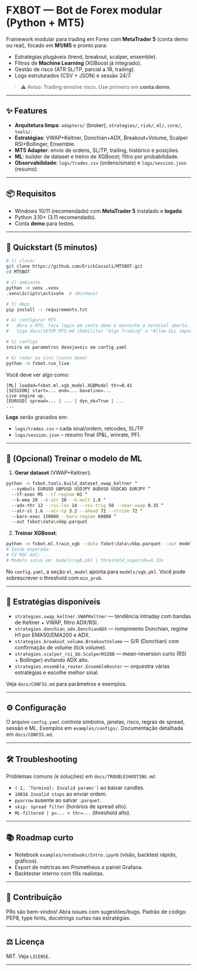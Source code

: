 # FXBOT — Bot de Forex modular (Python + MT5)

Framework modular para trading em Forex com **MetaTrader 5** (conta demo ou real), focado em **M1/M5** e pronto para:
- Estratégias plugáveis (trend, breakout, scalper, ensemble).
- Filtros de **Machine Learning** (XGBoost já integrado).
- Gestão de risco (ATR SL/TP, parcial a 1R, trailing).
- Logs estruturados (CSV + JSON) e sessão 24/7.

> ⚠️ Aviso: Trading envolve risco. Use primeiro em **conta demo**.

---

## ✨ Features
- **Arquitetura limpa**: `adapters/` (broker), `strategies/`, `risk/`, `ml/`, `core/`, `tools/`.
- **Estratégias**: VWAP+Keltner, Donchian+ADX, Breakout+Volume, Scalper RSI+Bollinger, Ensemble.
- **MT5 Adapter**: envio de ordens, SL/TP, trailing, histórico e posições.
- **ML**: builder de dataset e treino de XGBoost; filtro por probabilidade.
- **Observabilidade**: `logs/trades.csv` (ordens/sinais) e `logs/session.json` (resumo).

---

## 📦 Requisitos
- Windows 10/11 (recomendado) com **MetaTrader 5** instalado e **logado**.
- Python 3.10+ (3.11 recomendado).
- Conta **demo** para testes.

---

## 🚀 Quickstart (5 minutos)

```bash
# 1) clonar
git clone https://github.com/ErickCassoli/MT5BOT.git
cd MT5BOT

# 2) ambiente
python -m venv .venv
.venv\Scripts\activate  # (Windows)

# 3) deps
pip install -r requirements.txt

# 4) configurar MT5
#   Abra o MT5, faça login em conta demo e mantenha o terminal aberto.
#   Siga docs/SETUP_MT5.md (habilitar "Algo Trading" e "Allow DLL imports").

# 5) configs
insira os parametros desejaveis em config.yaml

# 6) rodar ao vivo (conta demo)
python -m fxbot.run_live
````

Você deve ver algo como:

```
[ML] loaded=fxbot.ml.xgb_model.XGBModel thr=0.41
[SESSION] start=... end=... baseline=...
Live engine up.
[EURUSD] spread=... | ... | dyn_ok=True | ...
...
```

**Logs** serão gravados em:

* `logs/trades.csv` – cada sinal/ordem, retcodes, SL/TP.
* `logs/session.json` – resumo final (P\&L, winrate, PF).

---

## 🧠 (Opcional) Treinar o modelo de ML

1. **Gerar dataset** (VWAP+Keltner):

```bash
python -m fxbot.tools.build_dataset_vwap_keltner ^
  --symbols EURUSD GBPUSD USDJPY AUDUSD USDCAD EURJPY ^
  --tf-exec M5 --tf-regime H1 ^
  --k-ema 20 --k-atr 10 --k-mult 1.8 ^
  --adx-thr 12 --rsi-len 14 --rsi-trig 50 --near-vwap 0.35 ^
  --atr-sl 1.6 --atr-tp 3.2 --ahead 72 --stride 72 ^
  --bars-exec 150000 --bars-regime 60000 ^
  --out fxbot\data\vkbp.parquet
```

2. **Treinar XGBoost**:

```bash
python -m fxbot.ml.train_xgb --data fxbot\data\vkbp.parquet --out models\xgb.pkl --cv 5 --rr 2.0
# Saída esperada:
# CV ROC-AUC: ...
# Modelo salvo em: models\xgb.pkl | threshold_sugerido=0.33x
```

No `config.yaml`, a seção `ml_model` aponta para `models/xgb.pkl`. Você pode sobrescrever o threshold com `min_prob`.

---

## 🧩 Estratégias disponíveis

* `strategies.vwap_keltner.VWAPKeltner` — tendência intraday com bandas de Keltner + VWAP, filtro ADX/RSI.
* `strategies.donchian_adx.DonchianADX` — rompimento Donchian, regime H1 por EMA50/EMA200 e ADX.
* `strategies.breakout_volume.BreakoutVolume` — S/R (Donchian) com confirmação de volume (tick volume).
* `strategies.scalper_rsi_bb.ScalperRSIBB` — mean-reversion curto (RSI + Bollinger) evitando ADX alto.
* `strategies.ensemble_router.EnsembleRouter` — orquestra várias estratégias e escolhe melhor sinal.

Veja `docs/CONFIG.md` para parâmetros e exemplos.

---

## ⚙️ Configuração

O arquivo `config.yaml` controla símbolos, janelas, risco, regras de spread, sessão e ML.
Exemplos em `examples/configs/`. Documentação detalhada em `docs/CONFIG.md`.

---

## 🛠️ Troubleshooting

Problemas comuns (e soluções) em `docs/TROUBLESHOOTING.md`:

* `(-2, 'Terminal: Invalid params')` ao baixar candles.
* `10016 Invalid stops` ao enviar ordem.
* `pyarrow` ausente ao salvar `.parquet`.
* `skip: spread filter` (horários de spread alto).
* `ML-filtered | p=... < thr=...` (threshold alto).

---

## 📚 Roadmap curto

* Notebook `examples/notebooks/Intro.ipynb` (visão, backtest rápido, gráficos).
* Export de métricas em Prometheus e painel Grafana.
* Backtester interno com fills realistas.

---

## 🤝 Contribuição

PRs são bem-vindos! Abra issues com sugestões/bugs.
Padrão de código: PEP8, type hints, docstrings curtas nas estratégias.

---

## ⚖️ Licença

MIT. Veja `LICENSE`.

---


